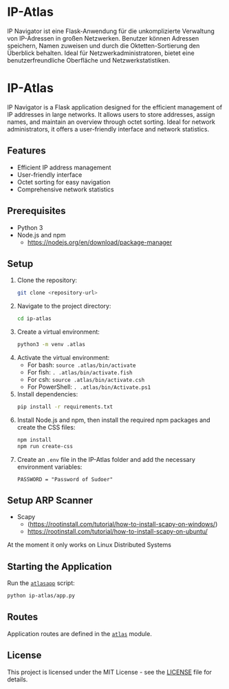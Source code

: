 # IP-Atlas
IP Navigator ist eine Flask-Anwendung für die unkomplizierte Verwaltung von IP-Adressen in großen Netzwerken. Benutzer können Adressen speichern, Namen zuweisen und durch die Oktetten-Sortierung den Überblick behalten. Ideal für Netzwerkadministratoren, bietet eine benutzerfreundliche Oberfläche und Netzwerkstatistiken.

# IP-Atlas

IP Navigator is a Flask application designed for the efficient management of IP addresses in large networks. It allows users to store addresses, assign names, and maintain an overview through octet sorting. Ideal for network administrators, it offers a user-friendly interface and network statistics.

## Features
- Efficient IP address management
- User-friendly interface
- Octet sorting for easy navigation
- Comprehensive network statistics

## Prerequisites
- Python 3
- Node.js and npm
    - https://nodejs.org/en/download/package-manager

## Setup
1. Clone the repository:
    ```sh
    git clone <repository-url>
    ```
2. Navigate to the project directory:
    ```sh
    cd ip-atlas
    ```
3. Create a virtual environment:
    ```sh
    python3 -m venv .atlas
    ```
4. Activate the virtual environment:
    - For bash: `source .atlas/bin/activate`
    - For fish: `. .atlas/bin/activate.fish`
    - For csh: `source .atlas/bin/activate.csh`
    - For PowerShell: `. .atlas/bin/Activate.ps1`
5. Install dependencies:
    ```sh
    pip install -r requirements.txt
    ```
6. Install Node.js and npm, then install the required npm packages and create the CSS files:
    ```sh
    npm install
    npm run create-css
    ```
7. Create an `.env` file in the IP-Atlas folder and add the necessary environment variables:
    ```.env
    PASSWORD = "Password of Sudoer"
    ```

## Setup ARP Scanner

- Scapy
    - (https://rootinstall.com/tutorial/how-to-install-scapy-on-windows/)
    - https://rootinstall.com/tutorial/how-to-install-scapy-on-ubuntu/

At the moment it only works on Linux Distributed Systems

## Starting the Application
Run the [`atlasapp`](ip-atlas/app.py) script:
```sh
python ip-atlas/app.py
```

## Routes
Application routes are defined in the [`atlas`](ip-atlas/routes/atlas.py) module.


## License
This project is licensed under the MIT License - see the [LICENSE](LICENSE) file for details.
